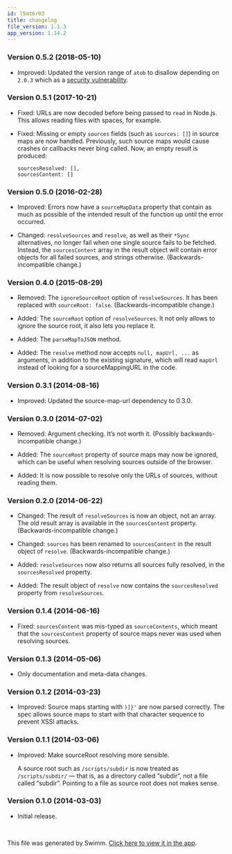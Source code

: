 ```yaml
---
id: l5mt6r03
title: changelog
file_version: 1.1.3
app_version: 1.14.2
---
```


### Version 0.5.2 (2018-05-10)

*   Improved: Updated the version range of `atob` to disallow depending on `2.0.3` which as a [security vulnerability](https://snyk.io/test/npm/atob/2.0.3?severity=high&severity=medium&severity=low).

### Version 0.5.1 (2017-10-21)

*   Fixed: URLs are now decoded before being passed to `read` in Node.js. This allows reading files with spaces, for example.

*   Fixed: Missing or empty `sources` fields (such as `sources: []`) in source maps are now handled. Previously, such source maps would cause crashes or callbacks never bing called. Now, an empty result is produced:

    ```
    sourcesResolved: [],
    sourcesContent: []
    ```

### Version 0.5.0 (2016-02-28)

*   Improved: Errors now have a `sourceMapData` property that contain as much as possible of the intended result of the function up until the error occurred.

*   Changed: `resolveSources` and `resolve`, as well as their `*Sync` alternatives, no longer fail when one single source fails to be fetched. Instead, the `sourcesContent` array in the result object will contain error objects for all failed sources, and strings otherwise. (Backwards-incompatible change.)

### Version 0.4.0 (2015-08-29)

*   Removed: The `ignoreSourceRoot` option of `resolveSources`. It has been replaced with `sourceRoot: false`. (Backwards-incompatible change.)

*   Added: The `sourceRoot` option of `resolveSources`. It not only allows to ignore the source root, it also lets you replace it.

*   Added: The `parseMapToJSON` method.

*   Added: The `resolve` method now accepts `null, mapUrl, ...` as arguments, in addition to the existing signature, which will read `mapUrl` instead of looking for a sourceMappingURL in the code.

### Version 0.3.1 (2014-08-16)

*   Improved: Updated the source-map-url dependency to 0.3.0.

### Version 0.3.0 (2014-07-02)

*   Removed: Argument checking. It’s not worth it. (Possibly backwards-incompatible change.)

*   Added: The `sourceRoot` property of source maps may now be ignored, which can be useful when resolving sources outside of the browser.

*   Added: It is now possible to resolve only the URLs of sources, without reading them.

### Version 0.2.0 (2014-06-22)

*   Changed: The result of `resolveSources` is now an object, not an array. The old result array is available in the `sourcesContent` property. (Backwards-incompatible change.)

*   Changed: `sources` has been renamed to `sourcesContent` in the result object of `resolve`. (Backwards-incompatible change.)

*   Added: `resolveSources` now also returns all sources fully resolved, in the `sourcesResolved` property.

*   Added: The result object of `resolve` now contains the `sourcesResolved` property from `resolveSources`.

### Version 0.1.4 (2014-06-16)

*   Fixed: `sourcesContent` was mis-typed as `sourceContents`, which meant that the `sourcesContent` property of source maps never was used when resolving sources.

### Version 0.1.3 (2014-05-06)

*   Only documentation and meta-data changes.

### Version 0.1.2 (2014-03-23)

*   Improved: Source maps starting with `)]}'` are now parsed correctly. The spec allows source maps to start with that character sequence to prevent XSSI attacks.

### Version 0.1.1 (2014-03-06)

*   Improved: Make sourceRoot resolving more sensible.

    A source root such as `/scripts/subdir` is now treated as `/scripts/subdir/` — that is, as a directory called “subdir”, not a file called “subdir”. Pointing to a file as source root does not makes sense.

### Version 0.1.0 (2014-03-03)

*   Initial release.

<br/>

This file was generated by Swimm. [Click here to view it in the app](https://app.swimm.io/repos/Z2l0aHViJTNBJTNBYmxvZyUzQSUzQXdlbmZlbmd3YW5n/docs/l5mt6r03).
